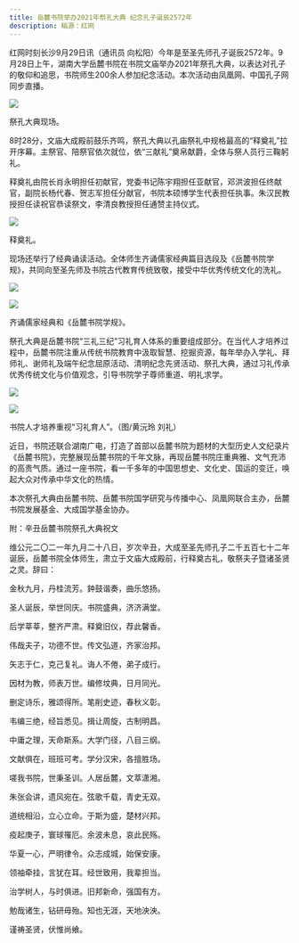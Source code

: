 ```yaml
---
title: 岳麓书院举办2021年祭孔大典 纪念孔子诞辰2572年
description: 稿源：红网
---
```

<!--StartFragment-->

红网时刻长沙9月29日讯（通讯员 向松阳）今年是至圣先师孔子诞辰2572年。9月28日上午，湖南大学岳麓书院在书院文庙举办2021年祭孔大典，以表达对孔子的敬仰和追思，书院师生200余人参加纪念活动。本次活动由凤凰网、中国孔子网同步直播。

![](https://pics7.baidu.com/feed/b7003af33a87e95070b7ac806ff3634af9f2b48a.jpeg?token=9c0658528ffe86fcb43834ed48e4b184)

祭孔大典现场。

8时28分，文庙大成殿前鼓乐齐鸣，祭孔大典以孔庙祭礼中规格最高的“释奠礼”拉开序幕。主祭官、陪祭官依次就位，依“三献礼”奠帛献爵，全体与祭人员行三鞠躬礼。

释奠礼由院长肖永明担任初献官，党委书记陈宇翔担任亚献官，邓洪波担任终献官，副院长杨代春、贺志军担任分献官，书院本硕博学生代表担任执事。朱汉民教授担任读祝官恭读祭文，李清良教授担任通赞主持仪式。

![](https://pics3.baidu.com/feed/c8ea15ce36d3d539077acdafb84cd959342ab068.jpeg?token=cec8b199c7c9e3c7d87def118562838f)

释奠礼。

现场还举行了经典诵读活动。全体师生齐诵儒家经典篇目选段及《岳麓书院学规》，共同向至圣先师及书院古代教育传统致敬，接受中华优秀传统文化的洗礼。

![](https://pics4.baidu.com/feed/77094b36acaf2edde6acfed30ddb31e0380193fb.jpeg?token=689ff74b5898ecc53ba674207889c49e)

![](https://pics0.baidu.com/feed/aec379310a55b3194d271200c362b22fcefc1739.jpeg?token=f6a28b50b02f58eb5c867cb12607e58e)

齐诵儒家经典和《岳麓书院学规》。

祭孔大典是岳麓书院“三礼三纪”习礼育人体系的重要组成部分。在当代人才培养过程中，岳麓书院注重从传统书院教育中汲取智慧、挖掘资源，每年举办入学礼、拜师礼、谢师礼及端午纪念屈原活动、清明纪念先贤活动、祭孔大典，通过习礼传承优秀传统文化与价值观念，引导书院学子尊师重道、明礼求学。

![](https://pics0.baidu.com/feed/c2cec3fdfc039245b24c6e21f85f94cb7c1e2573.jpeg?token=ecd4b1b0d06eacad459b986df1003c4e)

![](https://pics7.baidu.com/feed/d058ccbf6c81800a47662b7137fe03f3838b4726.jpeg?token=f2a725000203f09de807ebda68768f9e)

书院人才培养重视“习礼育人”。（图/黄沅玲 刘礼）

近日，书院还联合湖南广电，打造了首部以岳麓书院为题材的大型历史人文纪录片《岳麓书院》，完整展现岳麓书院的千年文脉，再现岳麓书院庄重典雅、文气充沛的高贵气质。通过一座书院，看一千多年的中国思想史、文化史、国运的变迁，唤起大众对传承中华文化的热情。

本次祭孔大典由岳麓书院、岳麓书院国学研究与传播中心、凤凰网联合主办，岳麓书院发展基金、大成国学基金协办。

附：辛丑岳麓书院祭孔大典祝文

维公元二〇二一年九月二十八日，岁次辛丑，大成至圣先师孔子二千五百七十二年诞辰，岳麓书院全体师生，肃立于文庙大成殿前，行释奠古礼，敬祭夫子暨诸圣贤之灵。辞曰：

金秋九月，丹桂流芳。鈡鼓谐奏，曲乐悠扬。

圣人诞辰，举世同庆。书院盛典，济济满堂。

后学莘莘，整齐严肃。释奠旧仪，荐此馨香。

伟哉夫子，功德不世。传文弘道，齐家治邦。

矢志于仁，克己复礼。诲人不倦，弟子成行。

因材为教，师表万世。编修坟典，日月同光。

删定诗乐，雅颂得所。笔削史迹，春秋义彰。

韦编三绝，经旨悉见。揖让周旋，古制明昌。

中庸之理，天命斯系。大学门径，八目三纲。

文献俱在，班班可考。学分汉宋，各擅胜场。

嗟我书院，世秉圣训。人居岳麓，文萃潇湘。

朱张会讲，遗风宛在。弦歌千载，青史无双。

道统相沿，立心立命。于斯为盛，楚材兴邦。

疫起庚子，寰球罹厄。余波未息，哀此民殇。

华夏一心，严明律令。众志成城，始保安康。

领袖牵挂，言犹在耳。经世致用，我辈担当。

治学树人，与时俱进。旧邦新命，强国有方。

勉哉诸生，钻研毋殆。知也无涯，天地泱泱。

谨祷圣贤，伏惟尚飨。

<!--EndFragment-->